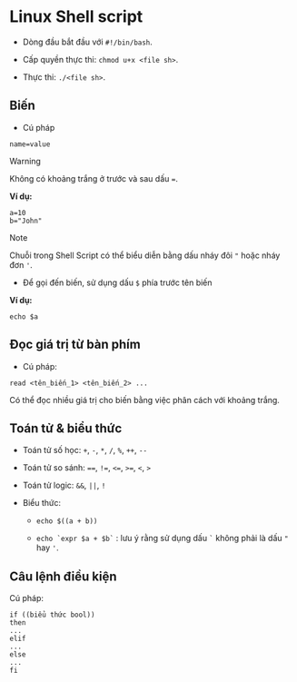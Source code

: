 # Linux Shell script

* Dòng đầu bắt đầu với `#!/bin/bash`.

* Cấp quyền thực thi: `chmod u+x <file sh>`.

* Thực thi: `./<file sh>`.

## Biến

* Cú pháp

```console
name=value
```
> [!Warning]
> Không có khoảng trắng ở trước và sau dấu `=`.

**Ví dụ:**

```console
a=10
b="John"
```

> [!Note]
> Chuỗi trong Shell Script có thể biểu diễn bằng dấu nháy đôi `"` hoặc nháy đơn `'`.

* Để gọi đến biến, sử dụng dấu `$` phía trước tên biến

**Ví dụ:**

```console
echo $a
```

## Đọc giá trị từ bàn phím

* Cú pháp:

```console
read <tên_biến_1> <tên_biến_2> ...
```
Có thể đọc nhiều giá trị cho biến bằng việc phân cách với khoảng trắng.

## Toán tử & biểu thức

* Toán tử số học: `+`, `-`, `*`, `/`, `%`, `++`, `--`

* Toán tử so sánh: `==`, `!=`, `<=`, `>=`, `<`, `>`

* Toán tử logic: `&&`, `||`, `!`

* Biểu thức:
  * `echo $((a + b))`
 
  * <code>echo \`expr $a + $b\`</code> : lưu ý rằng sử dụng dấu ``` ` ``` không phải là dấu `"` hay `'`.

## Câu lệnh điều kiện

Cú pháp:

```console
if ((biểu thức bool))
then
...
elif
...
else
...
fi
```

